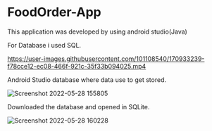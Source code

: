# FoodOrder-App
This application was developed by using android studio(Java)

For Database i used SQL.

https://user-images.githubusercontent.com/101108540/170933239-f78cce12-ec08-466f-921c-35f33b094025.mp4

Android Studio database where data use to get stored.

![Screenshot 2022-05-28 155805](https://user-images.githubusercontent.com/101108540/170933306-7d67cf1b-068c-4b1a-92da-384e92cb3a4f.jpg)

Downloaded the database and opened in SQLite.

![Screenshot 2022-05-28 160228](https://user-images.githubusercontent.com/101108540/170933313-ed40c52a-826f-4245-8769-597328d07824.jpg)




